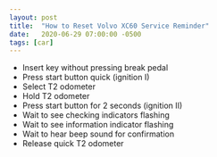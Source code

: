 ```yaml
---
layout: post
title:  "How to Reset Volvo XC60 Service Reminder"
date:   2020-06-29 07:00:00 -0500
tags: [car]
---
```


* Insert key without pressing break pedal
* Press start button quick (ignition I)
* Select T2 odometer
* Hold T2 odometer
* Press start button for 2 seconds (ignition II)
* Wait to see checking indicators flashing
* Wait to see information indicator flashing
* Wait to hear beep sound for confirmation
* Release quick T2 odometer
